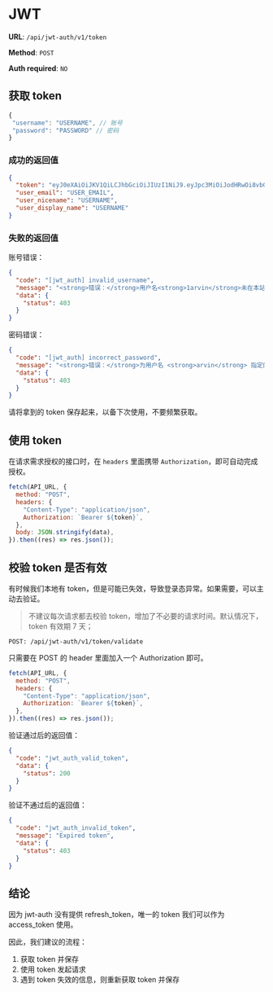 # JWT

**URL**: `/api/jwt-auth/v1/token`

**Method**: `POST`

**Auth required**: `NO`

## 获取 token

```js
{
 "username": "USERNAME", // 账号
 "password": "PASSWORD" // 密码
}
```

### 成功的返回值

```json
{
  "token": "eyJ0eXAiOiJKV1QiLCJhbGciOiJIUzI1NiJ9.eyJpc3MiOiJodHRwOi8vbG9jYWxob3N0L3dwIiwiaWF0IjoxNjgzMTkyNzEwLCJuYmYiOjE2ODMxOTI3MTAsImV4cCI6MTY4Mzc5NzUxMCwiZGF0YSI6eyJ1c2VyIjp7ImlkIjoiMSJ9fX0.poKNVNioxe5IfaYNoOTOXED5yd0P1AX_5_Wb8Kv7oIs",
  "user_email": "USER_EMAIL",
  "user_nicename": "USERNAME",
  "user_display_name": "USERNAME"
}
```

### 失败的返回值

账号错误：

```json
{
  "code": "[jwt_auth] invalid_username",
  "message": "<strong>错误：</strong>用户名<strong>1arvin</strong>未在本站点注册。如果您不确定您的用户名，请改用电子邮箱地址进行尝试。",
  "data": {
    "status": 403
  }
}
```

密码错误：

```json
{
  "code": "[jwt_auth] incorrect_password",
  "message": "<strong>错误：</strong>为用户名 <strong>arvin</strong> 指定的密码不正确。 <a href=\"http://localhost/wp/wp-login.php?action=lostpassword\">忘记密码？</a>",
  "data": {
    "status": 403
  }
}
```

请将拿到的 token 保存起来，以备下次使用，不要频繁获取。

## 使用 token

在请求需求授权的接口时，在 `headers` 里面携带 `Authorization`，即可自动完成授权。

```js
fetch(API_URL, {
  method: "POST",
  headers: {
    "Content-Type": "application/json",
    Authorization: `Bearer ${token}`,
  },
  body: JSON.stringify(data),
}).then((res) => res.json());
```

## 校验 token 是否有效

有时候我们本地有 token，但是可能已失效，导致登录态异常。如果需要，可以主动去验证。

> 不建议每次请求都去校验 token，增加了不必要的请求时间。默认情况下，token 有效期 7 天；

`POST: /api/jwt-auth/v1/token/validate`

只需要在 POST 的 header 里面加入一个 Authorization 即可。

```js
fetch(API_URL, {
  method: "POST",
  headers: {
    "Content-Type": "application/json",
    Authorization: `Bearer ${token}`,
  },
}).then((res) => res.json());
```

验证通过后的返回值：

```json
{
  "code": "jwt_auth_valid_token",
  "data": {
    "status": 200
  }
}
```

验证不通过后的返回值：

```json
{
  "code": "jwt_auth_invalid_token",
  "message": "Expired token",
  "data": {
    "status": 403
  }
}
```

## 结论

因为 jwt-auth 没有提供 refresh_token，唯一的 token 我们可以作为 access_token 使用。

因此，我们建议的流程：

1. 获取 token 并保存
2. 使用 token 发起请求
3. 遇到 token 失效的信息，则重新获取 token 并保存
